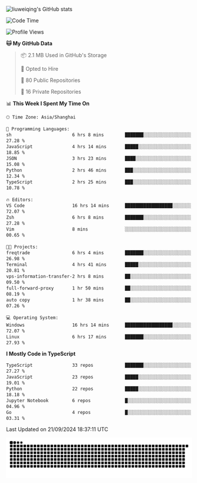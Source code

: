 ![liuweiqing's GitHub stats](https://github-readme-stats.vercel.app/api?username=14790897&show_icons=true&locale=cn&include_all_commits=true&count_private=true)

<!--START_SECTION:waka-->
![Code Time](http://img.shields.io/badge/Code%20Time-1%2C418%20hrs%2023%20mins-blue)

![Profile Views](http://img.shields.io/badge/Profile%20Views-40-blue)

**🐱 My GitHub Data** 

> 📦 2.1 MB Used in GitHub's Storage 
 > 
> 💼 Opted to Hire
 > 
> 📜 80 Public Repositories 
 > 
> 🔑 16 Private Repositories 
 > 
📊 **This Week I Spent My Time On** 

```text
🕑︎ Time Zone: Asia/Shanghai

💬 Programming Languages: 
sh                       6 hrs 8 mins        ███████░░░░░░░░░░░░░░░░░░   27.28 % 
JavaScript               4 hrs 14 mins       █████░░░░░░░░░░░░░░░░░░░░   18.85 % 
JSON                     3 hrs 23 mins       ████░░░░░░░░░░░░░░░░░░░░░   15.08 % 
Python                   2 hrs 46 mins       ███░░░░░░░░░░░░░░░░░░░░░░   12.34 % 
TypeScript               2 hrs 25 mins       ███░░░░░░░░░░░░░░░░░░░░░░   10.78 % 

🔥 Editors: 
VS Code                  16 hrs 14 mins      ██████████████████░░░░░░░   72.07 % 
Zsh                      6 hrs 8 mins        ███████░░░░░░░░░░░░░░░░░░   27.28 % 
Vim                      8 mins              ░░░░░░░░░░░░░░░░░░░░░░░░░   00.65 % 

🐱‍💻 Projects: 
freqtrade                6 hrs 4 mins        ███████░░░░░░░░░░░░░░░░░░   26.98 % 
Terminal                 4 hrs 41 mins       █████░░░░░░░░░░░░░░░░░░░░   20.81 % 
vps-information-transfer-2 hrs 8 mins        ██░░░░░░░░░░░░░░░░░░░░░░░   09.50 % 
full-forward-proxy       1 hr 50 mins        ██░░░░░░░░░░░░░░░░░░░░░░░   08.19 % 
auto copy                1 hr 38 mins        ██░░░░░░░░░░░░░░░░░░░░░░░   07.26 % 

💻 Operating System: 
Windows                  16 hrs 14 mins      ██████████████████░░░░░░░   72.07 % 
Linux                    6 hrs 17 mins       ███████░░░░░░░░░░░░░░░░░░   27.93 % 
```

**I Mostly Code in TypeScript** 

```text
TypeScript               33 repos            ███████░░░░░░░░░░░░░░░░░░   27.27 % 
JavaScript               23 repos            █████░░░░░░░░░░░░░░░░░░░░   19.01 % 
Python                   22 repos            █████░░░░░░░░░░░░░░░░░░░░   18.18 % 
Jupyter Notebook         6 repos             █░░░░░░░░░░░░░░░░░░░░░░░░   04.96 % 
Go                       4 repos             █░░░░░░░░░░░░░░░░░░░░░░░░   03.31 % 
```




 Last Updated on 21/09/2024 18:37:11 UTC
<!--END_SECTION:waka-->

<picture>
  <source media="(prefers-color-scheme: dark)" srcset="https://raw.githubusercontent.com/14790897/14790897/output/github-contribution-grid-snake-dark.svg" />
  <source media="(prefers-color-scheme: light)" srcset="https://raw.githubusercontent.com/14790897/14790897/output/github-contribution-grid-snake.svg" />
  <img alt="github-snake" src="https://raw.githubusercontent.com/14790897/14790897/output/github-contribution-grid-snake.svg" />
</picture>
